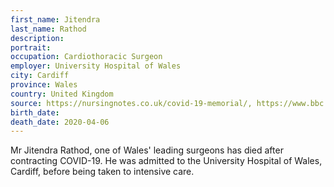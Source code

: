 ```yaml
---
first_name: Jitendra
last_name: Rathod
description: 
portrait: 
occupation: Cardiothoracic Surgeon
employer: University Hospital of Wales
city: Cardiff
province: Wales
country: United Kingdom
source: https://nursingnotes.co.uk/covid-19-memorial/, https://www.bbc.com/news/uk-wales-52193104, https://www.walesonline.co.uk/news/wales-news/heart-surgeon-dead-coronavirus-cardiff-18053766
birth_date: 
death_date: 2020-04-06
---
```


Mr Jitendra Rathod, one of Wales' leading surgeons has died after contracting COVID-19. He was admitted to the University Hospital of Wales, Cardiff, before being taken to intensive care.